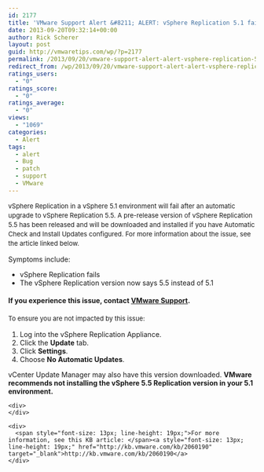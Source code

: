 ```yaml
---
id: 2177
title: 'VMware Support Alert &#8211; ALERT: vSphere Replication 5.1 fails after automatic upgrade'
date: 2013-09-20T09:32:14+00:00
author: Rick Scherer
layout: post
guid: http://vmwaretips.com/wp/?p=2177
permalink: /2013/09/20/vmware-support-alert-alert-vsphere-replication-5-1-fails-after-automatic-upgrade/
redirect_from: /wp/2013/09/20/vmware-support-alert-alert-vsphere-replication-5-1-fails-after-automatic-upgrade/
ratings_users:
  - "0"
ratings_score:
  - "0"
ratings_average:
  - "0"
views:
  - "1069"
categories:
  - Alert
tags:
  - alert
  - Bug
  - patch
  - support
  - VMware
---
```

<span style="font-size: 13px; line-height: 19px;">vSphere Replication in a vSphere 5.1 environment will fail after an automatic upgrade to vSphere Replication 5.5. A pre-release version of vSphere Replication 5.5 has been released and will be downloaded and installed if you have Automatic Check and Install Updates configured. For more information about the issue, see the article linked below.</span>

Symptoms include:

<div>
  <ul>
    <li>
      vSphere Replication fails
    </li>
    <li>
      The vSphere Replication version now says 5.5 instead of 5.1
    </li>
  </ul>
</div>

#### If you experience this issue, contact <a href="http://www.vmware.com/ca/en/support/contacts/" target="_blank">VMware Support</a>.

<div>
  <div>
    <span style="font-size: 13px; line-height: 19px;">To ensure you are not impacted by this issue:</span>
  </div>
  
  <ol>
    <li>
      Log into the vSphere Replication Appliance.
    </li>
    <li>
      Click the <strong>Update</strong> tab.
    </li>
    <li>
      Click <strong>Settings</strong>.
    </li>
    <li>
      Choose <strong>No Automatic Updates</strong>.
    </li>
  </ol>
  
  <div>
    <div>
      vCenter Update Manager may also have this version downloaded. <strong>VMware recommends not installing the vSphere 5.5 Replication version in your 5.1 environment.</strong>
    </div>
    
    <div>
    </div>
    
    <div>
      <span style="font-size: 13px; line-height: 19px;">For more information, see this KB article: </span><a style="font-size: 13px; line-height: 19px;" href="http://kb.vmware.com/kb/2060190" target="_blank">http://kb.vmware.com/kb/2060190</a>
    </div>
  </div>
</div>